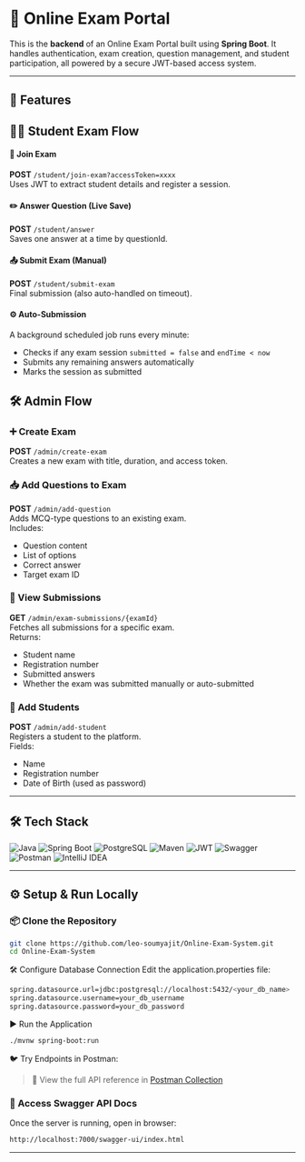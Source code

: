 # 🧠 Online Exam Portal

This is the **backend** of an Online Exam Portal built using **Spring Boot**. It handles authentication, exam creation, question management, and student participation, all powered by a secure JWT-based access system.

---

## 🚀 Features

## 🧑‍🎓 Student Exam Flow

#### 🔗 Join Exam
**POST** `/student/join-exam?accessToken=xxxx`  
Uses JWT to extract student details and register a session.

#### ✏️ Answer Question (Live Save)
**POST** `/student/answer`  
Saves one answer at a time by questionId.

#### 📤 Submit Exam (Manual)
**POST** `/student/submit-exam`  
Final submission (also auto-handled on timeout).

#### ⚙️ Auto-Submission
A background scheduled job runs every minute:
- Checks if any exam session `submitted = false` and `endTime < now`
- Submits any remaining answers automatically
- Marks the session as submitted


## 🛠️ Admin Flow

### ➕ Create Exam
**POST** `/admin/create-exam`  
Creates a new exam with title, duration, and access token.

### 📥 Add Questions to Exam
**POST** `/admin/add-question`  
Adds MCQ-type questions to an existing exam.  
Includes:
- Question content
- List of options
- Correct answer
- Target exam ID

### 📄 View Submissions
**GET** `/admin/exam-submissions/{examId}`  
Fetches all submissions for a specific exam.  
Returns:
- Student name
- Registration number
- Submitted answers
- Whether the exam was submitted manually or auto-submitted

### 👤 Add Students  
**POST** `/admin/add-student`  
Registers a student to the platform.  
Fields:
- Name  
- Registration number  
- Date of Birth (used as password)  


---

## 🛠️ Tech Stack

![Java](https://img.shields.io/badge/Java-ED8B00?style=for-the-badge&logo=openjdk&logoColor=white)
![Spring Boot](https://img.shields.io/badge/Spring_Boot-6DB33F?style=for-the-badge&logo=spring-boot&logoColor=white)
![PostgreSQL](https://img.shields.io/badge/PostgreSQL-4169E1?style=for-the-badge&logo=postgresql&logoColor=white)
![Maven](https://img.shields.io/badge/Maven-C71A36?style=for-the-badge&logo=apachemaven&logoColor=white)
![JWT](https://img.shields.io/badge/JWT-black?style=for-the-badge&logo=JSON%20web%20tokens)
![Swagger](https://img.shields.io/badge/Swagger-85EA2D?style=for-the-badge&logo=swagger&logoColor=black)
![Postman](https://img.shields.io/badge/Postman-FF6C37?style=for-the-badge&logo=postman&logoColor=white)
![IntelliJ IDEA](https://img.shields.io/badge/IntelliJ_IDEA-000000?style=for-the-badge&logo=intellij-idea&logoColor=white)


---

## ⚙️ Setup & Run Locally

### 📦 Clone the Repository

```bash
git clone https://github.com/leo-soumyajit/Online-Exam-System.git
cd Online-Exam-System
```
🛠 Configure Database Connection
Edit the application.properties file:
```bash
spring.datasource.url=jdbc:postgresql://localhost:5432/<your_db_name>
spring.datasource.username=your_db_username
spring.datasource.password=your_db_password
```
▶ Run the Application
```bash
./mvnw spring-boot:run
```

🐦 Try Endpoints in Postman:
> 🔗 View the full API reference in [Postman Collection](https://www.postman.com/newsly-0222/workspace/online-exam-portal)


### 📄 Access Swagger API Docs
Once the server is running, open in browser:
```bash
http://localhost:7000/swagger-ui/index.html
```
---
